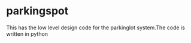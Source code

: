 # parkingspot
This has the low level design code for the parkinglot system.The code is written in python
